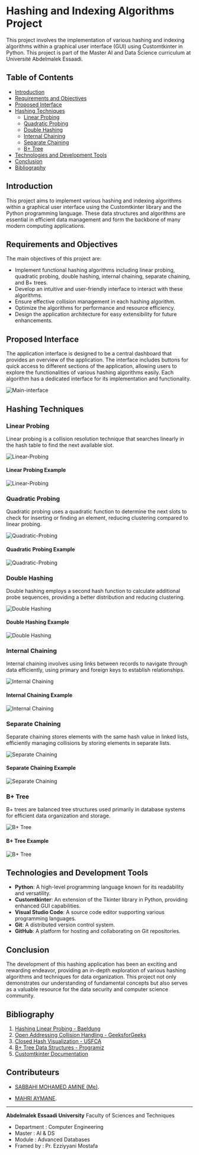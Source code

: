 # Hashing and Indexing Algorithms Project

This project involves the implementation of various hashing and indexing algorithms within a graphical user interface (GUI) using Customtkinter in Python. This project is part of the Master AI and Data Science curriculum at Université Abdelmalek Essaadi.

## Table of Contents
- [Introduction](#introduction)
- [Requirements and Objectives](#requirements-and-objectives)
- [Proposed Interface](#proposed-interface)
- [Hashing Techniques](#hashing-techniques)
  - [Linear Probing](#linear-probing)
  - [Quadratic Probing](#quadratic-probing)
  - [Double Hashing](#double-hashing)
  - [Internal Chaining](#internal-chaining)
  - [Separate Chaining](#separate-chaining)
  - [B+ Tree](#b-tree)
- [Technologies and Development Tools](#technologies-and-development-tools)
- [Conclusion](#conclusion)
- [Bibliography](#bibliography)

## Introduction
This project aims to implement various hashing and indexing algorithms within a graphical user interface using the Customtkinter library and the Python programming language. These data structures and algorithms are essential in efficient data management and form the backbone of many modern computing applications.

## Requirements and Objectives
The main objectives of this project are:
- Implement functional hashing algorithms including linear probing, quadratic probing, double hashing, internal chaining, separate chaining, and B+ trees.
- Develop an intuitive and user-friendly interface to interact with these algorithms.
- Ensure effective collision management in each hashing algorithm.
- Optimize the algorithms for performance and resource efficiency.
- Design the application architecture for easy extensibility for future enhancements.

## Proposed Interface
The application interface is designed to be a central dashboard that provides an overview of the application. The interface includes buttons for quick access to different sections of the application, allowing users to explore the functionalities of various hashing algorithms easily. Each algorithm has a dedicated interface for its implementation and functionality.

![Main-interface](src/Main-interface.png)

## Hashing Techniques
### Linear Probing
Linear probing is a collision resolution technique that searches linearly in the hash table to find the next available slot.

![Linear-Probing](src/linear-probing.png)
#### Linear Probing Example

![Linear-Probing](src/linear-probing.png)

### Quadratic Probing
Quadratic probing uses a quadratic function to determine the next slots to check for inserting or finding an element, reducing clustering compared to linear probing.

![Quadratic-Probing](src/quadratic.png)
#### Quadratic Probing Example

![Quadratic-Probing](src/quadratic-result.png)

### Double Hashing
Double hashing employs a second hash function to calculate additional probe sequences, providing a better distribution and reducing clustering.

![Double Hashing](src/double-haching.png)
#### Double Hashing Example

![Double Hashing](src/double-example.png)

### Internal Chaining
Internal chaining involves using links between records to navigate through data efficiently, using primary and foreign keys to establish relationships.

![Internal Chaining](src/internal-Chaining.png)
#### Internal Chaining Example

![Internal Chaining](src/internal-example.png)

### Separate Chaining
Separate chaining stores elements with the same hash value in linked lists, efficiently managing collisions by storing elements in separate lists.

![Separate Chaining](src/Separate-Chaining.png)
#### Separate Chaining Example

![Separate Chaining](src/sep-chain-example.png)

### B+ Tree
B+ trees are balanced tree structures used primarily in database systems for efficient data organization and storage.

![B+ Tree](src/B-plus-tree.png)
#### B+ Tree Example

![B+ Tree](src/b-tree-example.png)

## Technologies and Development Tools
- **Python**: A high-level programming language known for its readability and versatility.
- **Customtkinter**: An extension of the Tkinter library in Python, providing enhanced GUI capabilities.
- **Visual Studio Code**: A source code editor supporting various programming languages.
- **Git**: A distributed version control system.
- **GitHub**: A platform for hosting and collaborating on Git repositories.

## Conclusion
The development of this hashing application has been an exciting and rewarding endeavor, providing an in-depth exploration of various hashing algorithms and techniques for data organization. This project not only demonstrates our understanding of fundamental concepts but also serves as a valuable resource for the data security and computer science community.

## Bibliography
1. [Hashing Linear Probing - Baeldung](https://www.baeldung.com/cs/hashing-linear-probing)
2. [Open Addressing Collision Handling - GeeksforGeeks](https://www.geeksforgeeks.org/open-addressing-collision-handling-technique-in-hashing)
3. [Closed Hash Visualization - USFCA](https://www.cs.usfca.edu/~galles/visualization/ClosedHash.html)
4. [B+ Tree Data Structures - Programiz](https://www.programiz.com/dsa/b-plus-tree)
5. [Customtkinter Documentation](https://customtkinter.tomschimansky.com/documentation/)

## Contributeurs

   - [SABBAHI MOHAMED AMINE (Me)](https://github.com/amine-sabbahi).

   - [MAHRI AYMANE](https://github.com/AymaneM21).

---

**Abdelmalek Essaadi University** Faculty of Sciences and Techniques
   - Department : Computer Engineering
   - Master : AI & DS
   - Module : Advanced Databases
   - Framed by : Pr. Ezziyyani Mostafa
